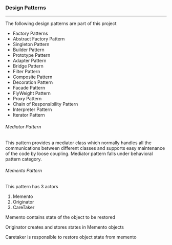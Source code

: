
### Design Patterns


------------------------------------------------------------

The following design patterns are part of this project


*   Factory Patterns 
*   Abstract Factory Pattern
*	Singleton Pattern
* 	Builder Pattern
*	Prototype Pattern
*	Adapter Pattern
*	Bridge Pattern
*	Filter Pattern
*	Composite Pattern
*	Decoration Pattern
*	Facade Pattern
*	FlyWeight Pattern
*	Proxy Pattern
*	Chain of Responsibility Pattern
*   Interpreter Pattern
*	Iterator Pattern
     

###### Mediator Pattern

This pattern provides a mediator class which normally handles all the communications between different classes and supports easy maintenance of the code by loose coupling. Mediator pattern falls under behavioral pattern category.


###### Memento Pattern

This pattern has 3 actors

   1. Memento
   2. Originator
   3. CareTaker
   
   Memento contains state of the object to be restored
   
   Originator creates and stores states in Memento objects
   
   Caretaker is responsible to restore object state from memento
   
   

